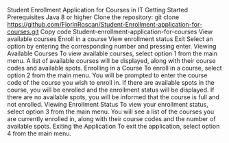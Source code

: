Student Enrollment Application for Courses in IT Getting Started Prerequisites Java 8 or higher Clone the repository:
git clone https://github.com/FlorinRoscan/Student-Enrollment-application-for-courses.git
Copy code Student-enrollment-application-for-courses
View available courses Enroll in a course 
View enrollment status 
Exit Select an option by entering the corresponding number and pressing enter.
Viewing Available Courses To view available courses, select option 1 from the main menu.
A list of available courses will be displayed, along with their course codes and available spots.
Enrolling in a Course To enroll in a course, select option 2 from the main menu.
You will be prompted to enter the course code of the course you wish to enroll in.
If there are available spots in the course, you will be enrolled and the enrollment status will be displayed.
If there are no available spots, you will be informed that the course is full and not enrolled.
Viewing Enrollment Status To view your enrollment status, select option 3 from the main menu. 
You will see a list of the courses you are currently enrolled in, along with their course codes and the number of available spots.
Exiting the Application To exit the application, select option 4 from the main menu.
